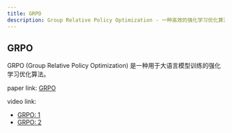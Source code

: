 ```yaml
---
title: GRPO
description: Group Relative Policy Optimization - 一种高效的强化学习优化算法
---
```


## GRPO

GRPO (Group Relative Policy Optimization) 是一种用于大语言模型训练的强化学习优化算法。

paper link: [GRPO](https://arxiv.org/abs/2409.18603)

video link:

- [GRPO: 1](https://www.bilibili.com/video/BV15YJTzkENC/?share_source=copy_web&vd_source=b0665997e327e80accab2d35772a5a00)
- [GRPO: 2](https://www.bilibili.com/video/BV15YJTzkENC/?share_source=copy_web&vd_source=b0665997e327e80accab2d35772a5a00)
